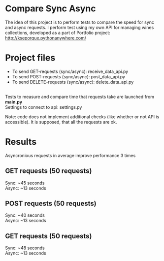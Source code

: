 # Compare Sync Async
The idea of this project is to perform tests to compare the speed for sync and async requests.
I perform test using my own API for managing wines collections, developed as a part of Portfolio project: http://kseporque.pythonanywhere.com/ 

# Project files
* To send GET-requests (sync/async): receive_data_api.py 
* To send POST-requests (sync/async): post_data_api.py 
* To send DELETE-requests (sync/async): delete_data_api.py
<br>
Tests to measure and compare time that requests take are launched from <strong>main.py</strong> <br>
Settings to connect to api: settings.py <br>

Note: code does not implement additional checks (like whether or not API is accessible). It is supposed, that all the requests are ok.

# Results
Asyncronious requests in average improve performance 3 times

## GET requests (50 requests)
Sync: ~45 seconds <br>
Async: ~13 seconds 

## POST requests (50 requests)
Sync: ~40 seconds <br>
Async: ~13 seconds

## GET requests (50 requests)
Sync: ~48 seconds <br>
Async: ~13 seconds 
